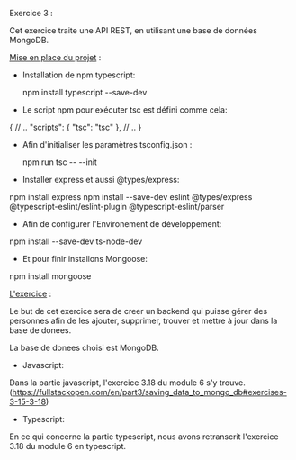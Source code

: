 Exercice 3 : 

Cet exercice traite une API REST, en utilisant une base de données MongoDB.

[Mise en place du projet](#) :

- Installation de npm typescript: 

  npm install typescript --save-dev 

- Le script npm pour exécuter tsc est défini comme cela: 

 {
  // ..
  "scripts": {
    "tsc": "tsc"
  },
  // ..
}

- Afin d'initialiser les paramètres tsconfig.json : 

  npm run tsc -- --init

- Installer express et aussi @types/express:

 npm install express
 npm install --save-dev eslint @types/express @typescript-eslint/eslint-plugin @typescript-eslint/parser

- Afin de configurer l'Environement de développement: 

npm install --save-dev ts-node-dev

- Et pour finir installons Mongoose:

npm install mongoose



[L'exercice](#) :

Le but de cet exercice sera de creer un backend qui puisse gérer des personnes afin de les ajouter, supprimer, trouver et mettre à jour dans la base de donees.

La base de donees choisi est MongoDB.

- Javascript:

 Dans la partie javascript, l'exercice 3.18 du module 6 s'y trouve. (https://fullstackopen.com/en/part3/saving_data_to_mongo_db#exercises-3-15-3-18)

- Typescript: 

En ce qui concerne la partie typescript, nous avons retranscrit l'exercice 3.18 du module 6 en typescript.


